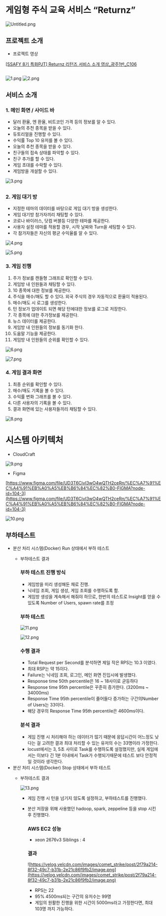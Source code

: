 # 게임형 주식 교육 서비스 “Returnz”

![Untitled.png](img/Untitled.png)

## 프로젝트 소개

- 프로젝트 영상

[[SSAFY 8기 특화PJT] Returnz 리턴즈 서비스 소개 영상_광주1반_C106](https://youtu.be/Zr3y8O6Xzkc)

```jsx

```
![1.png](img/1.png)
![2.png](img/2.png)
## 서비스 소개

### 1. 메인 화면 / 사이드 바

- 달러 환율, 엔 환율, 비트코인 가격 등의 정보를 알 수 있다.
- 오늘의 추천 종목을 받을 수 있다.
- 듀토리얼을 진행할 수 있다.
- 수익률 Top 10 유저를 볼 수 있다.
- 오늘의 추천 종목을 받을 수 있다.
- 친구들의 접속 상태를 파악할 수 있다.
- 친구 추가를 할 수 있다.
- 게임 초대를 수락할 수 있다.
- 게임방을 개설할 수 있다.

![3.png](./3.png)

## 

### 2. 게임 대기 방

- 지정한 테마의 데이터를 바탕으로 게임 대기 방을 생성한다.
- 게임 대기방 참가자끼리 채팅할 수 있다.
- 코로나 바이러스, 닷컴 버블등 다양한 테마를 제공한다.
- 사용자 설정 테마를 적용할 경우, 시작 날짜와 Turn을 세팅할 수 있다.
- 각 참가자들은 자신의 평균 수익율를 알 수 있다.

![4.png](img/4.png)

![5.png](img/5.png)
### 3. 게임 진행

1. 주가 정보를 캔들형 그래프로 확인할 수  있다.
2. 게임방 내 인원들과 채팅할 수 있다.
3. 10 종목에 대한 정보를 제공한다.
4. 주식을 매수/매도 할 수 있다. 외국 주식의 경우 자동적으로 환율이 적용된다.
5. 매수/매도 시 로그를 생성한다.
6. 턴 정보가 업데이트 되면 해당 턴에대한 정보를 로그로 저장한다.
7. 각 종목에 대한 주가정보를 제공한다.
8. 뉴스 데이터를 제공한다.
9. 게임방 내 인원들의 정보를 동기화 한다.
10. 도움말 기능을 제공한다.
11. 게임방 내 인원들의 순위를 확인할 수 있다.

![6.png](img/6.png)

![7.png](img/7.png)

### 4. 게임 결과 화면

1. 최종 순위를 확인할 수 있다.
2. 매수/매도 기록을 볼 수 있다.
3. 수익률 변화 그래프를 볼 수 있다.
4. 다른 사용자의 기록을 볼 수 있다.
5. 결과 화면에 있는 사용자들끼리 채팅할 수 있다.

![8.png](img/8.png)

# 시스템 아키텍처

- CloudCraft

![9.png](img/9.png)

- Figma

[https://www.figma.com/file/UD3T6CivI3wO4wQTH2ceRn/%EC%A7%91%EC%A4%91%EB%A0%A5%EB%B6%84%EC%82%B0-FIGMA?node-id=104-3](https://www.figma.com/file/UD3T6CivI3wO4wQTH2ceRn/%EC%A7%91%EC%A4%91%EB%A0%A5%EB%B6%84%EC%82%B0-FIGMA?node-id=104-3)

![10.png](img/10.png)

## 부하테스트

- 분산 처리 시스템(Docker) Run 상태에서 부하 테스트
    - 부하테스트 결과
        
        ### 부하 테스트 진행 방식
        
        - 게임방을 미리 생성해둔 채로 진행.
        - 닉네임 조회, 게임 생성, 게임 조회를 수행하도록 함.
        - 게임방 생성을 계속해서 해줘야 하므로, 한번의 테스트로 Insight를 얻을 수 있도록 Number of Users, spawn rate를 조정
        
        ### 부하 테스트
        
        ![11.png](img/11.png)
        
        ![12.png](img/12.png)
        
        ### 수행 결과
        
        - Total Request per Second를 분석하면 제일 작은 RPS는 10.3 이였다.
        - 최대 RSP는 약 15이다.
        - Failure는 닉네임 조회, 로그인, 메인 화면 진입시에 발생했다.
        - Response time 50th percentile은 16 ~ 18사이로 균등하다
        - Response time 95th percentile은 꾸준히 증가한다. (3200ms ~ 34000ms)
        - Response Time 95th percentile이 줄어들다 증가하는 구간의Number of Users는 33이다.
        - 해당 경우의 Response Time 95th percentile은 4600ms이다.
        
        ### 분석 결과
        
        - 게임 진행 시 처리해야 하는 데이터가 많기 때문에 응답시간이 어느정도 낮다는 걸 고려한 결과 최대 처리할 수 있는 유저의 수는 33명이라 가정한다.
        - locust에서는 3, 5초 사이로 Task를 수행하도록 설정했지만, 실제 게임에서는 이보다 긴 1분 이내에서 Task가 수행되기때문에 테스트 보다 안정적일 것이라 생각한다.
- 분산 처리 시스템(Docker) Stop  상태에서 부하 테스트
    - 부하테스트 결과
        
        
        ![13.png](img/13.png)
        
        - 게임 진행 시 턴을 넘기지 않도록 설정하고, 부하테스트를 진행했다.
        - 분산 저장을 위해 사용했던 hadoop, spark, zeppeline 등을 stop 시킨 후 진행했다.
            
            ### AWS EC2 성능
            
            - xeon 2676v3 Siblings : 4
            
            ### 결과
            
            ![https://velog.velcdn.com/images/comet_strike/post/2f79a214-8f32-49c7-b31b-2e21c86f9fb2/image.png](https://velog.velcdn.com/images/comet_strike/post/2f79a214-8f32-49c7-b31b-2e21c86f9fb2/image.png)
            
            - RPS는 22
            - 95% 4500ms되는 구간의 유저수는 99명
            - 게임의 원활한 진행을 위한 시간이 5000ms라고 가정한다면, 최대 103명 까지 가능하다.
